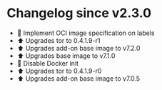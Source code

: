 # Changelog since v2.3.0
- 🔨 Implement OCI image specification on labels 
- ⬆ Upgrades tor to 0.4.1.9-r1 
- ⬆ Upgrades add-on base image to v7.2.0 
- ⬆ Upgrades base image to v7.1.0 
- 🔨 Disable Docker init 
- ⬆ Upgrades tor to 0.4.1.9-r0 
- ⬆ Upgrades add-on base image to v7.0.5 
